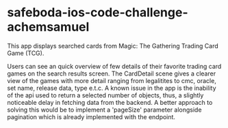 # safeboda-ios-code-challenge-achemsamuel

This app displays searched cards from Magic: The Gathering Trading Card Game (TCG).

Users can see an quick overview of few details of their favorite trading card games on the search results screen.
The CardDetail scene gives a clearer view of the games with more detail ranging from legalitites to cmc, oracle, set name, release data, type e.t.c.
A known issue in the app is the inability of the api used to return a selected number of objects, thus, a slightly noticeable delay in fetching data from the backend. 
A better approach to solving this would be to implement a 'pageSize' parameter alongside pagination which is already implemented with the endpoint.
